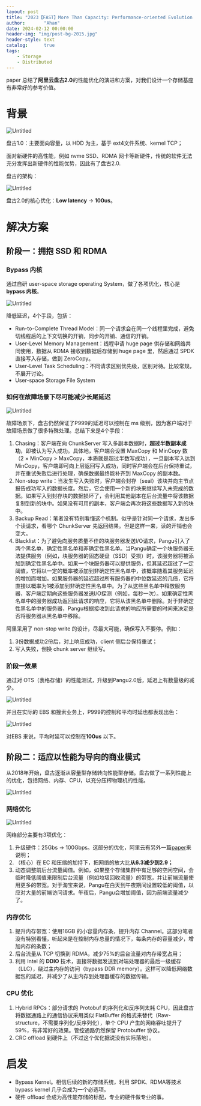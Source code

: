 ```yaml
---
layout: post
title: "2023【FAST】More Than Capacity: Performance-oriented Evolution of Pangu in Alibaba"
author:       "Ahan"
date: 2024-02-12 00:00:00
header-img: "img/post-bg-2015.jpg"
header-style: text
catalog:      true
tags:
    - Storage
    - Distributed
---
```

paper 总结了**阿里云盘古2.0**的性能优化的演进和方案，对我们设计一个存储基座有非常好的参考价值。

# 背景

![Untitled](https://ahan-ai.notion.site/image/https%3A%2F%2Fprod-files-secure.s3.us-west-2.amazonaws.com%2F3841c813-6aff-406c-8c94-6fa3c0018b15%2Fbcd2547a-4f47-42b3-a25a-bcdb54466b4c%2FUntitled.png?table=block&id=f5385e26-3a9d-4c38-9cec-c709ba79f028&spaceId=3841c813-6aff-406c-8c94-6fa3c0018b15&width=2000&userId=&cache=v2)

盘古1.0：主要面向容量，以 HDD 为主，基于 ext4文件系统、kernel TCP；

面对新硬件的高性能，例如 nvme SSD、RDMA 网卡等新硬件，传统的软件无法充分发挥出新硬件的性能优势，因此有了盘古2.0.

盘古的架构：

![Untitled](https://ahan-ai.notion.site/image/https%3A%2F%2Fprod-files-secure.s3.us-west-2.amazonaws.com%2F3841c813-6aff-406c-8c94-6fa3c0018b15%2Fcaf404c9-3aa7-49c2-a0c9-9cb604153a7f%2FUntitled.png?table=block&id=e40ad130-171d-4e5f-b3b5-b5c471c62d7a&spaceId=3841c813-6aff-406c-8c94-6fa3c0018b15&width=2000&userId=&cache=v2)

盘古2.0的核心优化：**Low latency** → **100us**。

# 解决方案

## 阶段一：拥抱 SSD 和 RDMA

### Bypass 内核

通过自研 user-space storage operating System，做了各项优化，核心是 **bypass 内核**。

![Untitled](https://ahan-ai.notion.site/image/https%3A%2F%2Fprod-files-secure.s3.us-west-2.amazonaws.com%2F3841c813-6aff-406c-8c94-6fa3c0018b15%2F34e19f40-3020-4b43-91e5-1a6ea98d4f0b%2FUntitled.png?table=block&id=5c628f0f-c56a-4767-ae57-98dfd6df298b&spaceId=3841c813-6aff-406c-8c94-6fa3c0018b15&width=2000&userId=&cache=v2)

降低延迟，4个手段，包括：

- Run-to-Complete Thread Model：同一个请求会在同一个线程里完成，避免切线程后的上下文切换的开销，同步的开销、通信的开销。
- User-Level Memory Management：线程申请 huge page 供存储和网络共同使用，数据从 RDMA 接收到数据后存储到 huge page 里，然后通过 SPDK 直接写入存储，做到 ZeroCopy。
- User-Level Task Scheduling：不同请求区别优先级，区别对待。比较常规，不展开讨论。
- User-space Storage File System

### 如何在故障场景下尽可能减少长尾延迟

![Untitled](https://ahan-ai.notion.site/image/https%3A%2F%2Fprod-files-secure.s3.us-west-2.amazonaws.com%2F3841c813-6aff-406c-8c94-6fa3c0018b15%2Fd146ed96-5495-4bf3-833f-76bdc81f6ada%2FUntitled.png?table=block&id=743ef927-c3fc-4b72-85b0-5ad7f472f88a&spaceId=3841c813-6aff-406c-8c94-6fa3c0018b15&width=2000&userId=&cache=v2)

故障场景下，盘古仍然保证了P999的延迟可以控制在 ms 级别，因为客户端对于故障场景做了很多特殊处理。总结下来是4个手段：

1. Chasing：客户端在向 ChunkServer 写入多副本数据时，**超过半数副本成功**，即被认为写入成功。具体地，客户端会设置 MaxCopy 和 MinCopy 数（2 × MinCopy > MaxCopy，本质就是超过半数写成功），一旦副本写入达到 MinCopy，客户端即可向上层返回写入成功，同时客户端会在后台保持重试，并在重试失败后进行处理，确保数据最终能补齐到 MaxCopy 的副本数。
2. Non-stop write：当发生写入失败时，客户端会封存（seal）该块并向主节点报告成功写入的数据长度。然后，它会使用一个新的块来继续写入未完成的数据。如果写入到封存块的数据损坏了，会利用其他副本在后台流量中将该数据复制到新的块中。如果没有可用的副本，客户端会再次将这些数据写入新的块中。
3. Backup Read：笔者没有特别看懂这个机制。似乎是针对同一个请求，发出多个读请求，看哪个 ChunkServer 先返回结果。但是这样一来，读的开销也会变大。
4. Blacklist：为了避免向服务质量不佳的块服务器发送I/O请求，Pangu引入了两个黑名单，确定性黑名单和非确定性黑名单。当Pangu确定一个块服务器无法提供服务（例如，块服务器的固态硬盘（SSD）受损）时，该服务器将被添加到确定性黑名单中。如果一个块服务器可以提供服务，但其延迟超过了一定阈值，它将以一定的概率被添加到非确定性黑名单中，该概率随着其服务延迟的增加而增加。如果服务器的延迟超过所有服务器的中位数延迟的几倍，它将直接以概率为1被添加到非确定性黑名单中。为了从这些黑名单中释放服务器，客户端定期向这些服务器发送I/O探测（例如，每秒一次）。如果确定性黑名单中的服务器成功返回此请求的响应，它将从该黑名单中删除。对于非确定性黑名单中的服务器，Pangu根据接收到此请求的响应所需要的时间来决定是否将服务器从黑名单中移除。

阿里采用了 non-stop write 的设计，尽最大可能，确保写入不要停。例如：

1. 3份数据成功2份后，对上响应成功，client 侧后台保持重试；
2. 写入失败，倒换 chunk server 继续写。

### 阶段一效果

通过对 OTS（表格存储）的性能测试，升级到Pangu2.0后，延迟上有数量级的减少。

![Untitled](https://ahan-ai.notion.site/image/https%3A%2F%2Fprod-files-secure.s3.us-west-2.amazonaws.com%2F3841c813-6aff-406c-8c94-6fa3c0018b15%2F4aba4e56-e1ff-4e01-8df1-ece1745fdfc8%2FUntitled.png?table=block&id=63ba8346-8b27-45bc-91e7-3c67f4e6d805&spaceId=3841c813-6aff-406c-8c94-6fa3c0018b15&width=1800&userId=&cache=v2)

并且在实际的 EBS 和搜索业务上，P999的控制和平均时延也都表现出色：

![Untitled](https://ahan-ai.notion.site/image/https%3A%2F%2Fprod-files-secure.s3.us-west-2.amazonaws.com%2F3841c813-6aff-406c-8c94-6fa3c0018b15%2F86292328-0606-41a7-ab76-ddd07b511ea5%2FUntitled.png?table=block&id=ac8e7024-2007-4c02-b4eb-29f6c79e83a4&spaceId=3841c813-6aff-406c-8c94-6fa3c0018b15&width=1520&userId=&cache=v2)

对EBS 来说，平均时延可以控制在**100us** 以下。

## 阶段二：适应以性能为导向的商业模式

从2018年开始，盘古逐渐从容量型存储转向性能型存储。盘古做了一系列性能上的优化，包括网络、内存、CPU，以充分压榨物理机的性能。

![Untitled](https://ahan-ai.notion.site/image/https%3A%2F%2Fprod-files-secure.s3.us-west-2.amazonaws.com%2F3841c813-6aff-406c-8c94-6fa3c0018b15%2Fe97f4516-d48b-4a15-8ee8-381bba80c44b%2FUntitled.png?table=block&id=3e0111d5-0fd5-4109-a7a7-4dcc7352a46f&spaceId=3841c813-6aff-406c-8c94-6fa3c0018b15&width=2000&userId=&cache=v2)

### 网络优化

![Untitled](https://ahan-ai.notion.site/image/https%3A%2F%2Fprod-files-secure.s3.us-west-2.amazonaws.com%2F3841c813-6aff-406c-8c94-6fa3c0018b15%2F23e47774-edca-48fb-a777-082d0aedc0ce%2FUntitled.png?table=block&id=d7490e94-eec8-4815-95c2-52666709c912&spaceId=3841c813-6aff-406c-8c94-6fa3c0018b15&width=2000&userId=&cache=v2)

网络部分主要有3项优化：

1. 升级硬件：25Gbs → 100Gbps。这部分的优化，阿里云有另外一篇[paper](https://www.usenix.org/conference/nsdi21/presentation/gao)来说明；
2. （核心）在 EC 和压缩的加持下，把网络的放大比**从6.3减少到2.9；**
3. 动态调整前后台流量阈值。例如，如果整个存储集群中有足够的空闲空间，会临时降低阈值来限制后台流量（例如垃圾回收流量）的带宽，并让前端流量使用更多的带宽。对于淘宝来说，Pangu在白天到午夜期间设置较低的阈值，以应对大量的前端访问请求。午夜后，Pangu会增加阈值，因为前端流量减少了。

### 内存优化

1. 提升内存带宽：使用16GB 的小容量内存条，提升内存 Channel。这部分笔者没有特别看懂，听起来是在控制内存总量的情况下，每条内存的容量减少，增加内存的条数；
2. 后台流量从 TCP 切换到 RDMA，减少75%的后台流量对内存带宽占用；
3. 利用 Intel 的 **DDIO** 技术，直接将数据发送到对端处理器的最后一级缓存（LLC），绕过主内存的访问（bypass DDR memory）。这样可以降低网络数据包的延迟，并减少了从主内存到处理器缓存的数据传输。

### CPU 优化

1. Hybrid RPCs：部分请求的 Protobuf 的序列化和反序列太耗 CPU，因此盘古将数据通路上的通信协议采用类似 FlatBuffer 的格式来替代（Raw-structure，不需要序列化/反序列化），单个 CPU 产生的网络吞吐提升了59%，有非常好的效果。管控通路仍然保留 Protobuffer 协议。
2. CRC offload 到硬件上（不过这个优化据说没有实际落地）。

# 启发

- Bypass Kernel。相信后续的新的存储系统，利用 SPDK、RDMA等技术 bypass kernel 几乎会成为一个必选项。
- 硬件 offload 会成为高性能存储的标配，专业的硬件做专业的事。

